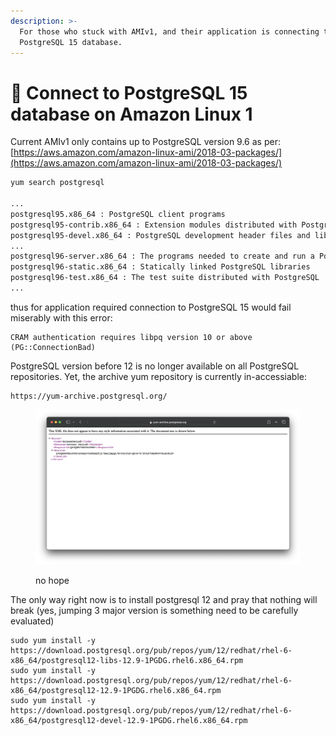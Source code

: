 ```yaml
---
description: >-
  For those who stuck with AMIv1, and their application is connecting to a
  PostgreSQL 15 database.
---
```


# 🐘 Connect to PostgreSQL 15 database on Amazon Linux 1

Current AMIv1 only contains up to PostgreSQL version 9.6 as per: [https://aws.amazon.com/amazon-linux-ami/2018-03-packages/](https://aws.amazon.com/amazon-linux-ami/2018-03-packages/)

```bash
yum search postgresql

...
postgresql95.x86_64 : PostgreSQL client programs
postgresql95-contrib.x86_64 : Extension modules distributed with PostgreSQL
postgresql95-devel.x86_64 : PostgreSQL development header files and libraries
...
postgresql96-server.x86_64 : The programs needed to create and run a PostgreSQL server
postgresql96-static.x86_64 : Statically linked PostgreSQL libraries
postgresql96-test.x86_64 : The test suite distributed with PostgreSQL
...
```

thus for application required connection to PostgreSQL 15 would fail miserably with this error:

```
CRAM authentication requires libpq version 10 or above (PG::ConnectionBad)
```

PostgreSQL version before 12 is no longer available on all PostgreSQL repositories. Yet, the archive yum repository is currently in-accessiable:

```
https://yum-archive.postgresql.org/
```

<figure><img src=".gitbook/assets/image (3).png" alt=""><figcaption><p>no hope</p></figcaption></figure>

The only way right now is to install postgresql 12 and pray that nothing will break (yes, jumping 3 major version is something need to be carefully evaluated)

```
sudo yum install -y https://download.postgresql.org/pub/repos/yum/12/redhat/rhel-6-x86_64/postgresql12-libs-12.9-1PGDG.rhel6.x86_64.rpm
sudo yum install -y https://download.postgresql.org/pub/repos/yum/12/redhat/rhel-6-x86_64/postgresql12-12.9-1PGDG.rhel6.x86_64.rpm
sudo yum install -y https://download.postgresql.org/pub/repos/yum/12/redhat/rhel-6-x86_64/postgresql12-devel-12.9-1PGDG.rhel6.x86_64.rpm
```
